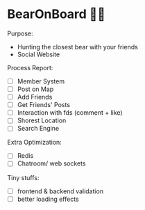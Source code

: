 # BearOnBoard 🐻🐾 

Purpose:
- Hunting the closest bear with your friends
- Social  Website

Process Report:
- [ ] Member System
- [ ] Post on Map
- [ ] Add Friends
- [ ] Get Friends' Posts
- [ ] Interaction with fds (comment + like)
- [ ] Shorest Location 
- [ ] Search Engine

Extra Optimization:
- [ ] Redis
- [ ] Chatroom/ web sockets

Tiny stuffs:
- [ ] frontend & backend validation
- [ ] better loading effects
